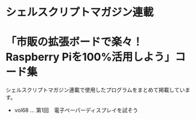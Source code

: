 # シェルスクリプトマガジン連載
# 「市販の拡張ボードで楽々！ Raspberry Piを100%活用しよう」コード集

シェルスクリプトマガジン連載で使用したプログラムをまとめて掲載しています。

- vol68 … 第1回　電子ペーパーディスプレイを試そう

